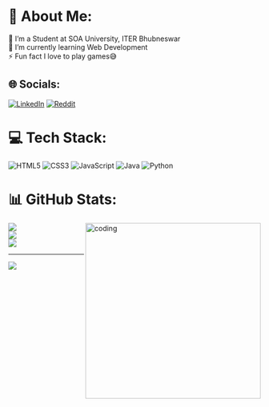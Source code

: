 # 💫 About Me:
🔭 I’m a Student at SOA University, ITER Bhubneswar<br>🌱 I’m currently learning Web Development<br>⚡ Fun fact I love to play games😅

## 🌐 Socials:
[![LinkedIn](https://img.shields.io/badge/LinkedIn-%230077B5.svg?logo=linkedin&logoColor=white)](www.linkedin.com/in/pabitra-mahakur-a0a446294) [![Reddit](https://img.shields.io/badge/Reddit-%23FF4500.svg?logo=Reddit&logoColor=white)](https://reddit.com/user/Kurosaki-Icigo-1008) 

# 💻 Tech Stack:
![HTML5](https://img.shields.io/badge/html5-%23E34F26.svg?style=for-the-badge&logo=html5&logoColor=white) ![CSS3](https://img.shields.io/badge/css3-%231572B6.svg?style=for-the-badge&logo=css3&logoColor=white) ![JavaScript](https://img.shields.io/badge/javascript-%23323330.svg?style=for-the-badge&logo=javascript&logoColor=%23F7DF1E) ![Java](https://img.shields.io/badge/java-%23ED8B00.svg?style=for-the-badge&logo=openjdk&logoColor=white) ![Python](https://img.shields.io/badge/python-3670A0?style=for-the-badge&logo=python&logoColor=ffdd54)
# 📊 GitHub Stats:
<div>
  <img align="right" alt="coding" width="350" src="https://giffiles.alphacoders.com/218/218663.gif">
</div>

![](https://github-readme-stats.vercel.app/api/top-langs/?username=pabitra03&theme=dark&hide_border=false&include_all_commits=false&count_private=false&layout=compact)<br/>
![](https://github-readme-stats.vercel.app/api?username=pabitra03&theme=dark&hide_border=false&include_all_commits=false&count_private=false)<br/>
![](https://github-readme-streak-stats.herokuapp.com/?user=pabitra03&theme=dark&hide_border=false)


---
[![](https://visitcount.itsvg.in/api?id=pabitra03&icon=0&color=0)](https://visitcount.itsvg.in)

<!-- Proudly created with GPRM ( https://gprm.itsvg.in ) -->
